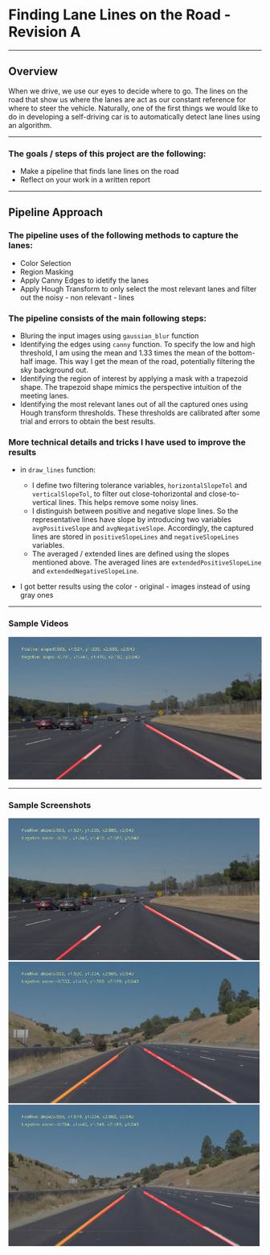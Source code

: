 # Finding Lane Lines on the Road - Revision A

---

## Overview

When we drive, we use our eyes to decide where to go.  The lines on the road that show us where the lanes are act as our constant reference for where to steer the vehicle.  Naturally, one of the first things we would like to do in developing a self-driving car is to automatically detect lane lines using an algorithm.

---

### The goals / steps of this project are the following:

* Make a pipeline that finds lane lines on the road
* Reflect on your work in a written report

---

## Pipeline Approach 

### The pipeline uses of the following methods to capture the lanes: 

* Color Selection
* Region Masking
* Apply Canny Edges to idetify the lanes 
* Apply Hough Transform to only select the most relevant lanes and filter out the noisy - non relevant - lines

### The pipeline consists of the main following steps: 

* Bluring the input images using `gaussian_blur` function
* Identifying the edges using `canny` function. To specify the low and high threshold, I am using the mean and 1.33 times the mean of the bottom-half image. This way I get the mean of the road, potentially filtering the sky background out. 
* Identifying the region of interest by applying a mask with a trapezoid shape. The trapezoid shape mimics the perspective intuition of the meeting lanes. 
* Identifying the most relevant lanes out of all the captured ones using Hough transform thresholds. These thresholds are calibrated after some trial and errors to obtain the best results.

### More technical details and tricks I have used to improve the results

* in `draw_lines` function: 
  * I define two filtering tolerance variables, `horizontalSlopeTol` and `verticalSlopeTol`, to filter out close-tohorizontal and close-to-vertical lines. This helps remove some noisy lines. 
  * I distinguish between positive and negative slope lines. So the representative lines have slope by introducing two variables `avgPositiveSlope` and `avgNegativeSlope`. Accordingly, the captured lines are stored in `positiveSlopeLines` and `negativeSlopeLines` variables. 
  * The averaged / extended lines are defined using the slopes mentioned above. The averaged lines are `extendedPositiveSlopeLine` and `extendedNegativeSlopeLine`. 

* I got better results using the color -  original - images instead of using gray ones 

---

### Sample Videos

[![](test_images_output/solidWhiteCurve-lanes.jpg)](https://youtu.be/BheJfbQ8Jcw)

---

### Sample Screenshots

<img src="test_images_output/solidWhiteCurve-lanes.jpg" alt="Sample-1" style="width:500px;"/>
<img src="test_images_output/solidYellowCurve2-lanes.jpg" alt="Sample-1" style="width:500px;"/>
<img src="test_images_output/whiteCarLaneSwitch-lanes.jpg" alt="Sample-1" style="width:500px;"/>

